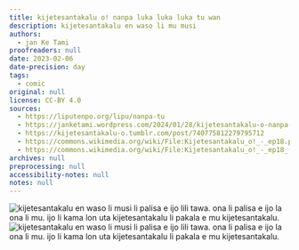 ```yaml
---
title: kijetesantakalu o! nanpa luka luka luka tu wan
description: kijetesantakalu en waso li mu musi
authors:
  - jan Ke Tami
proofreaders: null
date: 2023-02-06
date-precision: day
tags:
  - comic
original: null
license: CC-BY 4.0
sources:
  - https://liputenpo.org/lipu/nanpa-tu
  - https://janketami.wordpress.com/2024/01/28/kijetesantakalu-o-nanpa-luka-luka-luka-tu-wan/
  - https://kijetesantakalu-o.tumblr.com/post/740775812279795712
  - https://commons.wikimedia.org/wiki/File:Kijetesantakalu_o!_-_ep18.png
  - https://commons.wikimedia.org/wiki/File:Kijetesantakalu_o!_-_ep18_(sitelen_pona).png
archives: null
preprocessing: null
accessibility-notes: null
notes: null
---
```


![kijetesantakalu en waso li musi li palisa e ijo lili tawa. ona li palisa e ijo la ona li mu. ijo li kama lon uta kijetesantakalu li pakala e mu kijetesantakalu.](https://upload.wikimedia.org/wikipedia/commons/2/2e/Kijetesantakalu_o%21_-_ep18.png)  
![kijetesantakalu en waso li musi li palisa e ijo lili tawa. ona li palisa e ijo la ona li mu. ijo li kama lon uta kijetesantakalu li pakala e mu kijetesantakalu.](https://upload.wikimedia.org/wikipedia/commons/9/99/Kijetesantakalu_o%21_-_ep18_%28sitelen_pona%29.png)
